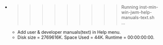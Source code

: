 * >>>>>>>>> Running inst-min-win-jwm-help-manuals-text.sh ...
  * Add user & developer manuals(text) in Help menu.
  * Disk size = 2769616K. Space Used = 44K. Runtime = 00:00:00:00.
